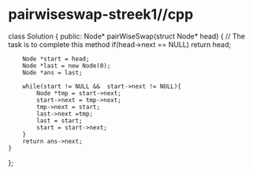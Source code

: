 # pairwiseswap-streek1//cpp
class Solution
{
    public:
    Node* pairWiseSwap(struct Node* head) 
    {
        // The task is to complete this method
          if(head->next == NULL)
            return head;
            
        Node *start = head;
        Node *last = new Node(0);
        Node *ans = last;
        
        while(start != NULL &&  start->next != NULL){
            Node *tmp = start->next;
            start->next = tmp->next;
            tmp->next = start;
            last->next =tmp;
            last = start;
            start = start->next;
        }
        return ans->next;
    }
};
